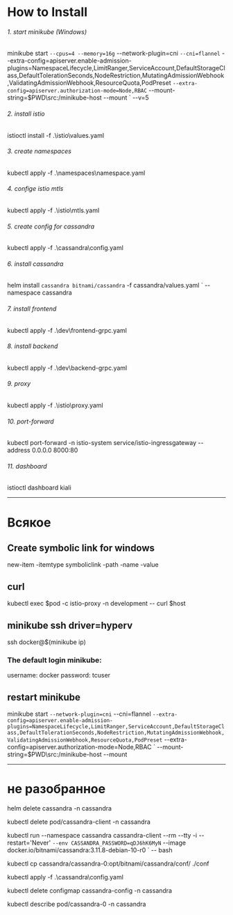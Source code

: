 
# How to Install

###### 1. start minikube (Windows)
minikube start `
--cpus=4 --memory=16g `
--network-plugin=cni `
--cni=flannel `
--extra-config=apiserver.enable-admission-plugins=NamespaceLifecycle,LimitRanger,ServiceAccount,DefaultStorageClass,DefaultTolerationSeconds,NodeRestriction,MutatingAdmissionWebhook,ValidatingAdmissionWebhook,ResourceQuota,PodPreset `
--extra-config=apiserver.authorization-mode=Node,RBAC `
--mount-string=$PWD\src:/minikube-host --mount `
--v=5

###### 2. install istio
istioctl install -f .\istio\values.yaml

###### 3. create namespaces
kubectl apply -f .\namespaces\namespace.yaml

###### 4. confige istio mtls
kubectl apply -f .\istio\mtls.yaml

###### 5. create config for cassandra
kubectl apply -f .\cassandra\config.yaml 

###### 6. install cassandra
helm install `
cassandra bitnami/cassandra `
-f cassandra/values.yaml `
--namespace cassandra

###### 7. install frontend
kubectl apply -f .\dev\frontend-grpc.yaml

###### 8. install backend
kubectl apply -f .\dev\backend-grpc.yaml

###### 9. proxy
kubectl apply -f .\istio\proxy.yaml

###### 10. port-forward
kubectl port-forward -n istio-system service/istio-ingressgateway --address 0.0.0.0 8000:80

###### 11. dashboard
istioctl dashboard kiali


---

# Всякое
## Create symbolic link for windows
new-item -itemtype symboliclink -path <path to location> -name <the name> -value <path to target>

## curl
kubectl exec $pod -c istio-proxy -n development -- curl $host

## minikube ssh driver=hyperv
ssh docker@$(minikube ip)

### The default login minikube:
username: docker
password: tcuser 

## restart minikube
minikube start `
--network-plugin=cni `
--cni=flannel `
--extra-config=apiserver.enable-admission-plugins=NamespaceLifecycle,LimitRanger,ServiceAccount,DefaultStorageClass,DefaultTolerationSeconds,NodeRestriction,MutatingAdmissionWebhook,ValidatingAdmissionWebhook,ResourceQuota,PodPreset `
--extra-config=apiserver.authorization-mode=Node,RBAC `
--mount-string=$PWD\src:/minikube-host --mount


---

# не разобранное
helm delete cassandra -n cassandra

kubectl delete pod/cassandra-client -n cassandra


kubectl run --namespace cassandra cassandra-client --rm --tty -i --restart='Never' `
--env CASSANDRA_PASSWORD=qDJ6hK6MyN `
--image docker.io/bitnami/cassandra:3.11.8-debian-10-r0 `
-- bash 


kubectl cp cassandra/cassandra-0:opt/bitnami/cassandra/conf/ ./conf

kubectl apply -f .\cassandra\config.yaml 

kubectl delete configmap cassandra-config -n cassandra 

kubectl describe pod/cassandra-0 -n cassandra
